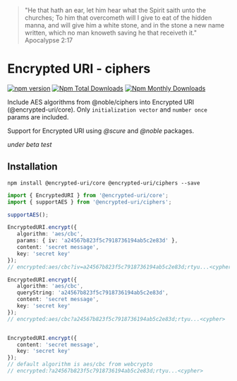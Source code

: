 > "He that hath an ear, let him hear what the Spirit saith unto the churches; To him that overcometh will I give to eat of the hidden manna, and will give him a white stone, and in the stone a new name written, which no man knoweth saving he that receiveth it."
> Apocalypse 2:17

# Encrypted URI - ciphers

[![npm version](https://badge.fury.io/js/@encrypted-uri%2Fciphers.svg)](https://github.com/antonioconselheiro/encrypted-uri)
[![Npm Total Downloads](https://img.shields.io/npm/dt/@encrypted-uri/ciphers.svg)](https://github.com/antonioconselheiro/encrypted-uri)
[![Npm Monthly Downloads](https://img.shields.io/npm/dm/@encrypted-uri/ciphers.svg)](https://github.com/antonioconselheiro/encrypted-uri)

Include AES algorithms from @noble/ciphers into Encrypted URI (@encrypted-uri/core). Only ```initialization vector``` and ```number once``` params are included.

Support for Encrypted URI using _@scure_ and _@noble_ packages.

*under beta test*

## Installation

```npm install @encrypted-uri/core @encrypted-uri/ciphers --save```

```typescript
import { EncryptedURI } from '@encrypted-uri/core';
import { supportAES } from '@encrypted-uri/ciphers';

supportAES();

EncryptedURI.encrypt({
   algorithm: 'aes/cbc',
   params: { iv: 'a24567b823f5c7918736194ab5c2e83d' },
   content: 'secret message',
   key: 'secret key'
});
// encrypted:aes/cbc?iv=a24567b823f5c7918736194ab5c2e83d;rtyu...<cypher>

EncryptedURI.encrypt({
   algorithm: 'aes/cbc',
   queryString: 'a24567b823f5c7918736194ab5c2e83d',
   content: 'secret message',
   key: 'secret key'
});
// encrypted:aes/cbc?a24567b823f5c7918736194ab5c2e83d;rtyu...<cypher>


EncryptedURI.encrypt({
   content: 'secret message',
   key: 'secret key'
});
// default algorithm is aes/cbc from webcrypto
// encrypted:?a24567b823f5c7918736194ab5c2e83d;rtyu...<cypher>

```